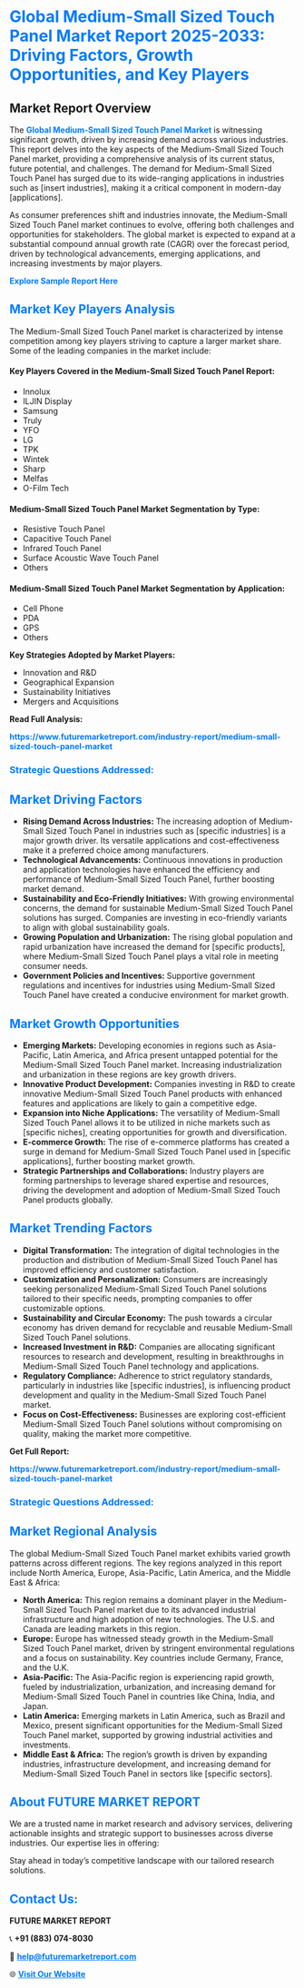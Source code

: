 <h1 style="color: #007BFF;">Global Medium-Small Sized Touch Panel Market Report 2025-2033: Driving Factors, Growth Opportunities, and Key Players</h1>

<section id="overview">
<h2>Market Report Overview</h2>
<p>The <a href="https://www.futuremarketreport.com/industry-report/medium-small-sized-touch-panel-market" style="color: #007BFF; text-decoration: none;"><strong>Global Medium-Small Sized Touch Panel Market</strong></a> is witnessing significant growth, driven by increasing demand across various industries. This report delves into the key aspects of the Medium-Small Sized Touch Panel market, providing a comprehensive analysis of its current status, future potential, and challenges. The demand for Medium-Small Sized Touch Panel has surged due to its wide-ranging applications in industries such as [insert industries], making it a critical component in modern-day [applications].</p>
<p>As consumer preferences shift and industries innovate, the Medium-Small Sized Touch Panel market continues to evolve, offering both challenges and opportunities for stakeholders. The global market is expected to expand at a substantial compound annual growth rate (CAGR) over the forecast period, driven by technological advancements, emerging applications, and increasing investments by major players.</p>
</section>

<section id="overview">
<p><a href="https://www.futuremarketreport.com/request-sample/reportId=75459" style="color: #007BFF; text-decoration: none;"><strong>Explore Sample Report Here</strong></a></p>
</section>

<section id="key-players">
<h2 style="color: #007BFF;">Market Key Players Analysis</h2>
<p>The Medium-Small Sized Touch Panel market is characterized by intense competition among key players striving to capture a larger market share. Some of the leading companies in the market include:</p>
<h4>Key Players Covered in the Medium-Small Sized Touch Panel Report:</h4>
<ul><li>Innolux</li><li>ILJIN Display</li><li>Samsung</li><li>Truly</li><li>YFO</li><li>LG</li><li>TPK</li><li>Wintek</li><li>Sharp</li><li>Melfas</li><li>O-Film Tech</li></ul>
<h4>Medium-Small Sized Touch Panel Market Segmentation by Type:</h4>
<ul><li>Resistive Touch Panel</li><li>Capacitive Touch Panel</li><li>Infrared Touch Panel</li><li>Surface Acoustic Wave Touch Panel</li><li>Others</li></ul>

<h4>Medium-Small Sized Touch Panel Market Segmentation by Application:</h4>
<ul><li>Cell Phone</li><li>PDA</li><li>GPS</li><li>Others</li></ul>
<p><strong>Key Strategies Adopted by Market Players:</strong></p>
<ul>
<li>Innovation and R&D</li>
<li>Geographical Expansion</li>
<li>Sustainability Initiatives</li>
<li>Mergers and Acquisitions</li>
</ul>
</section>

<section>
<p><strong>Read Full Analysis: </strong></p><a href="https://www.futuremarketreport.com/industry-report/medium-small-sized-touch-panel-market" style="color: #007BFF; text-decoration: none;"><strong>https://www.futuremarketreport.com/industry-report/medium-small-sized-touch-panel-market</strong></a>
<h3 style="color: #007BFF;">Strategic Questions Addressed:</h3>
</section>

<section id="driving-factors">
<h2 style="color: #007BFF;">Market Driving Factors</h2>
<ul>
<li><strong>Rising Demand Across Industries:</strong> The increasing adoption of Medium-Small Sized Touch Panel in industries such as [specific industries] is a major growth driver. Its versatile applications and cost-effectiveness make it a preferred choice among manufacturers.</li>
<li><strong>Technological Advancements:</strong> Continuous innovations in production and application technologies have enhanced the efficiency and performance of Medium-Small Sized Touch Panel, further boosting market demand.</li>
<li><strong>Sustainability and Eco-Friendly Initiatives:</strong> With growing environmental concerns, the demand for sustainable Medium-Small Sized Touch Panel solutions has surged. Companies are investing in eco-friendly variants to align with global sustainability goals.</li>
<li><strong>Growing Population and Urbanization:</strong> The rising global population and rapid urbanization have increased the demand for [specific products], where Medium-Small Sized Touch Panel plays a vital role in meeting consumer needs.</li>
<li><strong>Government Policies and Incentives:</strong> Supportive government regulations and incentives for industries using Medium-Small Sized Touch Panel have created a conducive environment for market growth.</li>
</ul>
</section>

<section id="growth-opportunities">
<h2 style="color: #007BFF;">Market Growth Opportunities</h2>
<ul>
<li><strong>Emerging Markets:</strong> Developing economies in regions such as Asia-Pacific, Latin America, and Africa present untapped potential for the Medium-Small Sized Touch Panel market. Increasing industrialization and urbanization in these regions are key growth drivers.</li>
<li><strong>Innovative Product Development:</strong> Companies investing in R&D to create innovative Medium-Small Sized Touch Panel products with enhanced features and applications are likely to gain a competitive edge.</li>
<li><strong>Expansion into Niche Applications:</strong> The versatility of Medium-Small Sized Touch Panel allows it to be utilized in niche markets such as [specific niches], creating opportunities for growth and diversification.</li>
<li><strong>E-commerce Growth:</strong> The rise of e-commerce platforms has created a surge in demand for Medium-Small Sized Touch Panel used in [specific applications], further boosting market growth.</li>
<li><strong>Strategic Partnerships and Collaborations:</strong> Industry players are forming partnerships to leverage shared expertise and resources, driving the development and adoption of Medium-Small Sized Touch Panel products globally.</li>
</ul>
</section>

<section id="trending-factors">
<h2 style="color: #007BFF;">Market Trending Factors</h2>
<ul>
<li><strong>Digital Transformation:</strong> The integration of digital technologies in the production and distribution of Medium-Small Sized Touch Panel has improved efficiency and customer satisfaction.</li>
<li><strong>Customization and Personalization:</strong> Consumers are increasingly seeking personalized Medium-Small Sized Touch Panel solutions tailored to their specific needs, prompting companies to offer customizable options.</li>
<li><strong>Sustainability and Circular Economy:</strong> The push towards a circular economy has driven demand for recyclable and reusable Medium-Small Sized Touch Panel solutions.</li>
<li><strong>Increased Investment in R&D:</strong> Companies are allocating significant resources to research and development, resulting in breakthroughs in Medium-Small Sized Touch Panel technology and applications.</li>
<li><strong>Regulatory Compliance:</strong> Adherence to strict regulatory standards, particularly in industries like [specific industries], is influencing product development and quality in the Medium-Small Sized Touch Panel market.</li>
<li><strong>Focus on Cost-Effectiveness:</strong> Businesses are exploring cost-efficient Medium-Small Sized Touch Panel solutions without compromising on quality, making the market more competitive.</li>
</ul>
</section>

<section>
<p><strong>Get Full Report: </strong></p><a href="https://www.futuremarketreport.com/industry-report/medium-small-sized-touch-panel-market" style="color: #007BFF; text-decoration: none;"><strong>https://www.futuremarketreport.com/industry-report/medium-small-sized-touch-panel-market</strong></a>
<h3 style="color: #007BFF;">Strategic Questions Addressed:</h3>
</section>


<section id="regional-analysis">
<h2 style="color: #007BFF;">Market Regional Analysis</h2>
<p>The global Medium-Small Sized Touch Panel market exhibits varied growth patterns across different regions. The key regions analyzed in this report include North America, Europe, Asia-Pacific, Latin America, and the Middle East & Africa:</p>
<ul>
<li><strong>North America:</strong> This region remains a dominant player in the Medium-Small Sized Touch Panel market due to its advanced industrial infrastructure and high adoption of new technologies. The U.S. and Canada are leading markets in this region.</li>
<li><strong>Europe:</strong> Europe has witnessed steady growth in the Medium-Small Sized Touch Panel market, driven by stringent environmental regulations and a focus on sustainability. Key countries include Germany, France, and the U.K.</li>
<li><strong>Asia-Pacific:</strong> The Asia-Pacific region is experiencing rapid growth, fueled by industrialization, urbanization, and increasing demand for Medium-Small Sized Touch Panel in countries like China, India, and Japan.</li>
<li><strong>Latin America:</strong> Emerging markets in Latin America, such as Brazil and Mexico, present significant opportunities for the Medium-Small Sized Touch Panel market, supported by growing industrial activities and investments.</li>
<li><strong>Middle East & Africa:</strong> The region’s growth is driven by expanding industries, infrastructure development, and increasing demand for Medium-Small Sized Touch Panel in sectors like [specific sectors].</li>
</ul>
</section>

<footer>
<h2 style="color: #007BFF;">About FUTURE MARKET REPORT</h2>
<p>We are a trusted name in market research and advisory services, delivering actionable insights and strategic support to businesses across diverse industries. Our expertise lies in offering:</p>

<p>Stay ahead in today’s competitive landscape with our tailored research solutions.</p>

<h2 style="color: #007BFF;">Contact Us:</h2>
<p><strong>FUTURE MARKET REPORT</strong></p>
<p>📞 <strong>+91 (883) 074-8030</strong></p>
<p>📧 <strong><a href="mailto:help@futuremarketreport.com" style="color: #007BFF;">help@futuremarketreport.com</a></strong></p>
<p>🌐 <strong><a href="https://www.futuremarketreport.com/" style="color: #007BFF;">Visit Our Website</a></strong></p>
</footer>